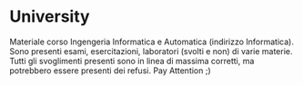 # University
Materiale corso Ingengeria Informatica e Automatica (indirizzo Informatica).
Sono presenti esami, esercitazioni, laboratori (svolti e non) di varie materie.
Tutti gli svoglimenti presenti sono in linea di massima corretti, ma potrebbero essere presenti dei refusi. Pay Attention ;)
